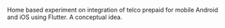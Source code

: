Home based experiment on integration of telco prepaid for mobile Android and iOS using Flutter. A conceptual idea. 
